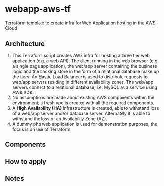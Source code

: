 # webapp-aws-tf
Terraform template to create infra for Web Application hosting in the AWS Cloud

## Architecture
1. This Terraform script creates AWS infra for hosting a three tier web application (e.g. a web API). The client running in the web browser (e.g. a single page application), the web/app server containing the business logic and the backing store in the form of a relational database make up the tiers. An Elastic Load Balancer is used to distribute requests to web/app servers residing in different availability zones. The web/app servers connect to a relational database, i.e. MySQL as a service using AWS RDS.
2. No assumptions are made about existing AWS components within the environment; a fresh vpc is created with all the required components.
3. A **High Availability (HA)** infrastructure is created, able to withstand loss of a web/app server and/or database server. Alternately it is able to withstand the loss of an Availability Zone (AZ).
4. A dummy php web application is used for demonstration purposes; the focus is on use of Terraform. 

## Components




## How to apply

## Notes

